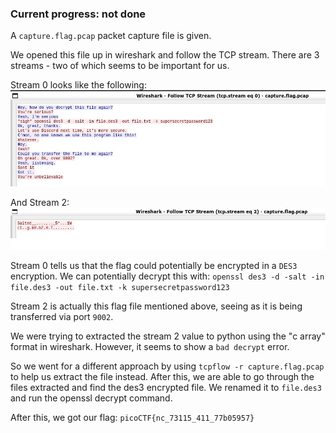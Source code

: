 ### Current progress: not done

A `capture.flag.pcap` packet capture file is given.

We opened this file up in wireshark and follow the TCP stream.
There are 3 streams - two of which seems to be important for us.

Stream 0 looks like the following:
![stream0](stream0.jpg)

And Stream 2:
![stream2](stream2.jpg)

Stream 0 tells us that the flag could potentially be encrypted in a `DES3` encryption.
We can potentially decrypt this with: `openssl des3 -d -salt -in file.des3 -out file.txt -k supersecretpassword123`

Stream 2 is actually this flag file mentioned above, seeing as it is being transferred via port `9002`.

We were trying to extracted the stream 2 value to python using the "c array" format in wireshark.
However, it seems to show a `bad decrypt` error.

So we went for a different approach by using `tcpflow -r capture.flag.pcap` to help us extract the file instead.
After this, we are able to go through the files extracted and find the des3 encrypted file. 
We renamed it to `file.des3` and run the openssl decrypt command.

After this, we got our flag: `picoCTF{nc_73115_411_77b05957}`